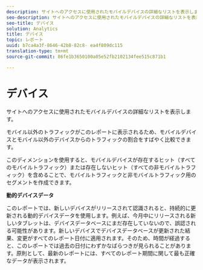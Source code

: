 ```yaml
---
description: サイトへのアクセスに使用されたモバイルデバイスの詳細なリストを表示します。
seo-description: サイトへのアクセスに使用されたモバイルデバイスの詳細なリストを表示します。
seo-title: デバイス
solution: Analytics
title: デバイス
topic: レポート
uuid: b7ca4a3f-8646-42b8-82c8- ea4f809dc115
translation-type: tm+mt
source-git-commit: 86fe1b3650100a05e52fb2102134fee515c871b1

---
```



# デバイス

サイトへのアクセスに使用されたモバイルデバイスの詳細なリストを表示します。

モバイル以外のトラフィックがこのレポートに表示されるため、モバイルデバイスとモバイル以外のデバイスからのトラフィックの割合をすばやく比較できます。

このディメンションを使用すると、モバイルデバイスが存在するヒット（すべてのモバイルトラフィック）または存在しないヒット（すべての非モバイルトラフィック）を含めることで、モバイルトラフィックと非モバイルトラフィック用のセグメントを作成できます。

**動的デバイスデータ**

このレポートでは、新しいデバイスがリリースされて認識されると、持続的に更新される動的デバイスデータを使用します。例えば、今月中にリリースされる新しいタブレットは、デバイスデータベースにまだ存在していないので、誤認される可能性があります。新しいデバイスでデバイスデータベースが更新された結果、変更がすべてのレポート日付に適用されます。そのため、時間が経過すると、このレポートでは過去の日付にわずかなばらつきが見られることがあります。原則として、最新のレポートには、すべてのレポート期間に関して最も正確なデータが表示されます。
